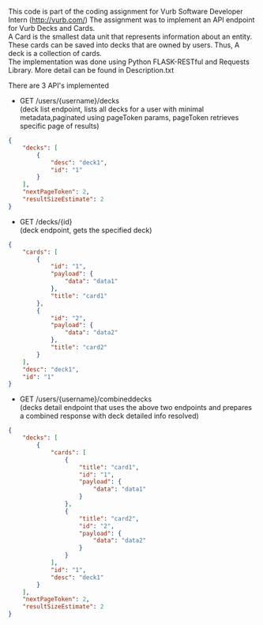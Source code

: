 This code is part of the coding assignment for Vurb Software Developer Intern (http://vurb.com/) The assignment was to implement an API endpoint for Vurb Decks and Cards.  
A Card is the smallest data unit that represents information about an entity. These cards can be saved into decks that are owned by users. Thus, A deck is a collection of cards.  
The implementation was done using Python FLASK-RESTful and Requests Library. More detail can be found in Description.txt  

There are 3 API's implemented  
* GET /users/{username}/decks  
(deck list endpoint, lists all decks for a user with minimal metadata,paginated using pageToken params, pageToken retrieves specific page of results)  
```json
{
    "decks": [
        {
            "desc": "deck1",
            "id": "1"
        }
    ],
    "nextPageToken": 2,
    "resultSizeEstimate": 2
}
```
* GET /decks/{id}  
(deck endpoint, gets the specified deck)  
```json
{
    "cards": [
        {
            "id": "1",
            "payload": {
                "data": "data1"
            },
            "title": "card1"
        },
        {
            "id": "2",
            "payload": {
                "data": "data2"
            },
            "title": "card2"
        }
    ],
    "desc": "deck1",
    "id": "1"
}
```
* GET /users/{username}/combineddecks  
(decks detail endpoint that uses the above two endpoints and prepares a combined 
response with deck detailed info resolved)  
```json
{
    "decks": [
        {
            "cards": [
                {
                    "title": "card1",
                    "id": "1",
                    "payload": {
                        "data": "data1"
                    }
                },
                {
                    "title": "card2",
                    "id": "2",
                    "payload": {
                        "data": "data2"
                    }
                }
            ],
            "id": "1",
            "desc": "deck1"
        }
    ],
    "nextPageToken": 2,
    "resultSizeEstimate": 2
}
```
